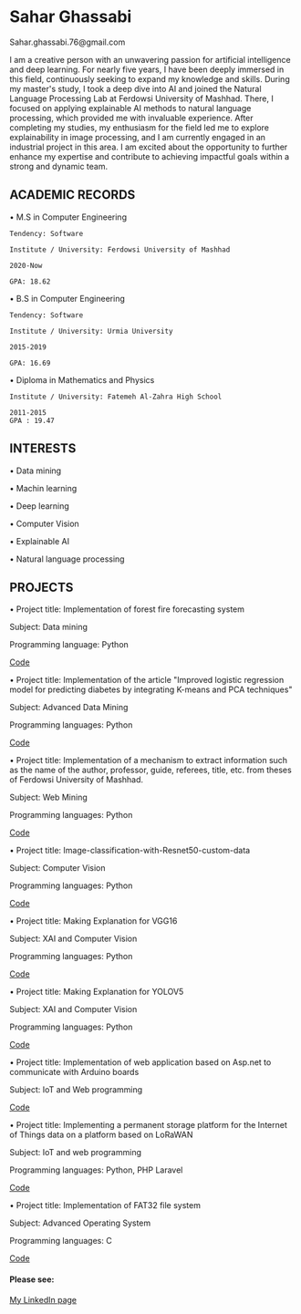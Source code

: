 
<h1>Sahar Ghassabi</h1>    
Sahar.ghassabi.76@gmail.com 
 
I am a creative person with an unwavering passion for artificial intelligence and deep learning. For nearly five years, I have been deeply immersed in this field, continuously seeking to expand my knowledge and skills. During my master's study, I took a deep dive into AI and joined the Natural Language Processing Lab at Ferdowsi University of Mashhad. There, I focused on applying explainable AI methods to natural language processing, which provided me with invaluable experience. After completing my studies, my enthusiasm for the field led me to explore explainability in image processing, and I am currently engaged in an industrial project in this area. I am excited about the opportunity to further enhance my expertise and contribute to achieving impactful goals within a strong and dynamic team.                                   
 
                                                                                                                  
<h2>ACADEMIC RECORDS </h2>
 
• M.S in Computer Engineering

    Tendency: Software
    
    Institute / University: Ferdowsi University of Mashhad
    
    2020-Now
    
    GPA: 18.62
    
    
• B.S in Computer Engineering 

    Tendency: Software
    
    Institute / University: Urmia University
    
    2015-2019
    
    GPA: 16.69
   
• Diploma in Mathematics and Physics

    Institute / University: Fatemeh Al-Zahra High School

    2011-2015
    GPA : 19.47

 
 
<h2>INTERESTS </h2>
 
•	Data mining 

•	Machin learning 

•	Deep learning 

•	Computer Vision

•	Explainable AI

•	Natural language processing

 
<h2>PROJECTS 	</h2> 
 
•	Project title: Implementation of forest fire forecasting system 

   Subject: Data mining 
 
   Programming language: Python 
 
   [Code](https://github.com/saharyi/forestfire/tree/master)
 
   

•	Project title: Implementation of the article "Improved logistic regression model for predicting diabetes by integrating K-means and PCA techniques"

  Subject: Advanced Data Mining
 
  Programming languages: Python
  
  [Code](https://github.com/saharyi/dataminingproject/tree/master)
  
•	Project title: Implementation of a mechanism to extract information such as the name of the author, professor, guide, referees, title, etc. from theses of Ferdowsi                    University of Mashhad.

  Subject: Web Mining
 
  Programming languages: Python
  
  [Code](https://github.com/aref98/Thesis-Extractor)

  •	Project title: Image-classification-with-Resnet50-custom-data

  Subject: Computer Vision
 
  Programming languages: Python
  
  [Code](https://github.com/reza-nouri-9696/image-classification-with-Resnet50-custom-data)
  
•	Project title: Making Explanation for VGG16 
 
   Subject: XAI and Computer Vision
 
   Programming languages: Python
   
   [Code](https://github.com/saharyi/XAI-on-VGG16)


•	Project title: Making Explanation for YOLOV5
 
   Subject: XAI and Computer Vision
 
   Programming languages: Python
   
   [Code](https://github.com/saharyi/XAI-on-YOLO-V5)

   
•	Project title: Implementation of web application based on Asp.net to communicate with Arduino boards

  Subject: IoT and Web programming
  
  [Code](https://github.com/saharyi/A-Web-Asp.Net-MVC-App-for-communication-with-Arduino-devices/tree/master)


   •	Project title: Implementing a permanent storage platform for the Internet of Things data on a platform based on LoRaWAN 

  Subject: IoT and web programming 
 
  Programming languages: Python, PHP Laravel 
  
  [Code](https://github.com/saharyi/Socket-and-thread-programming-in-python-for-give-many-data-from-redis-and-save-them-in-mongodb/tree/master)
  
•	Project title: Implementation of FAT32 file system
 
   Subject: Advanced Operating System 
 
   Programming languages: C
   
   [Code](https://github.com/xeptore/simple-fat-fs)
   
 <h4>Please see:</h4>
 
[My LinkedIn page](https://www.linkedin.com/in/sahar-ghassabi-676722183)





